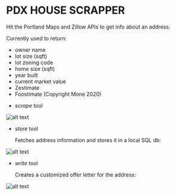 # PDX HOUSE SCRAPPER

Hit the Portland Maps and Zillow APIs to get info about an address.

Currently used to return:
- owner name
- lot size (sqft)
- lot zoning code
- home size (sqft)
- year built
- current market value
- Zestimate
- Foostimate (Copyright Mone 2020)

* *scrape* tool

![alt text](https://github.com/simonfoucher/pdx_house_scrapper/blob/main/scrape_screenshot.png)

* *store* tool

  Fetches address information and stores it in a local SQL db:

![alt text](https://github.com/simonfoucher/pdx_house_scrapper/blob/main/store_screenshot.png)

* *write* tool

  Creates a customized offer letter for the address:

![alt text](https://github.com/simonfoucher/pdx_house_scrapper/blob/main/write_screenshot.png)
